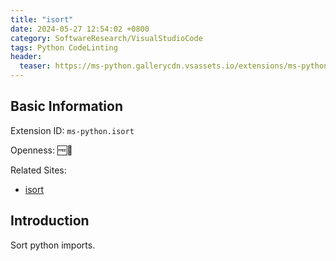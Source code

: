 ```yaml
---
title: "isort"
date: 2024-05-27 12:54:02 +0800
category: SoftwareResearch/VisualStudioCode
tags: Python CodeLinting
header:
  teaser: https://ms-python.gallerycdn.vsassets.io/extensions/ms-python/isort/2023.13.11371020/1715855368739/Microsoft.VisualStudio.Services.Icons.Default
---
```


## Basic Information

Extension ID: `ms-python.isort`

Openness: 🆓📖

Related Sites:

* [isort](https://marketplace.visualstudio.com/items?itemName=ms-python.isort)

## Introduction

Sort python imports.

